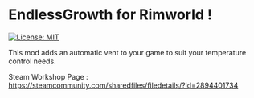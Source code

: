 

# EndlessGrowth for Rimworld !
[![License: MIT][license]][MIT]

This mod adds an automatic vent to your game to suit your temperature control needs.

Steam Workshop Page : https://steamcommunity.com/sharedfiles/filedetails/?id=2894401734


[license]: https://img.shields.io/github/license/Slime-Senpai/EndlessGrowth

[MIT]: https://opensource.org/licenses/MIT
